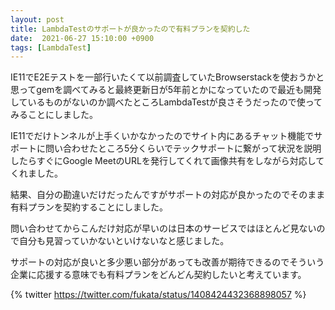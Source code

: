 ```yaml
---
layout: post
title: LambdaTestのサポートが良かったので有料プランを契約した 
date:  2021-06-27 15:10:00 +0900
tags: [LambdaTest]
---
```


IE11でE2Eテストを一部行いたくて以前調査していたBrowserstackを使おうかと思ってgemを調べてみると最終更新日が5年前とかになっていたので最近も開発しているものがないのか調べたところLambdaTestが良さそうだったので使ってみることにしました。

IE11でだけトンネルが上手くいかなかったのでサイト内にあるチャット機能でサポートに問い合わせたところ5分くらいでテックサポートに繋がって状況を説明したらすぐにGoogle MeetのURLを発行してくれて画像共有をしながら対応してくれました。

結果、自分の勘違いだけだったんですがサポートの対応が良かったのでそのまま有料プランを契約することにしました。

問い合わせてからこんだけ対応が早いのは日本のサービスではほとんど見ないので自分も見習っていかないといけないなと感じました。

サポートの対応が良いと多少悪い部分があっても改善が期待できるのでそういう企業に応援する意味でも有料プランをどんどん契約したいと考えています。

{% twitter https://twitter.com/fukata/status/1408424432368898057 %}

